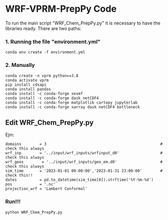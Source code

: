 # WRF-VPRM-PrepPy Code

To run the main script "WRF_Chem_PrepPy.py" it is necessary to have the libraries ready. There are two paths:

### 1. Running the file "environment.yml"

```
conda env create -f environment.yml
```

### 2. Manually

```
conda create -n vprm python==3.8
conda activate vprm
pip install cdsapi
conda install pandas
conda install -c conda-forge xesmf
conda install -c conda-forge dask netCDF4
conda install -c conda-forge matplotlib cartopy jupyterlab
conda install -c conda-forge xarray dask netCDF4 bottleneck
```

## Edit WRF_Chem_PrepPy.py

Ejm: 

```
domains        = 3                                                  # check this always
wrf_inp        = '../input/wrf_inputs/wrfinput_d0'                  # check this always
wrf_geos        = '../input/wrf_inputs/geo_em.d0'                   # check this always
sim_time       = '2023-01-01 00:00:00','2023-01-31 23:00:00'        # check this!!
dates          = pd.to_datetime(sim_time[0]).strftime('%Y-%m-%d')
pos            = '.nc'  
projection_wrf = 'Lambert Conformal'

```

### Run!!!

```
python WRF_Chem_PrepPy.py
```


